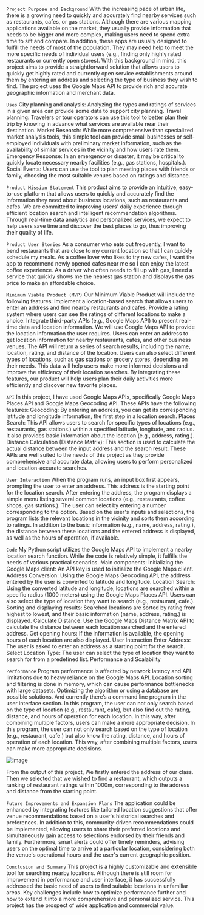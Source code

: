 `Project Purpose and Background`
With the increasing pace of urban life, there is a growing need to quickly and accurately find nearby services such as restaurants, cafes, or gas stations. Although there are various mapping applications available on the market, they usually provide information that needs to be bigger and more complex, making users need to spend extra time to sift and compare. In addition, these apps are usually designed to fulfill the needs of most of the population. They may need help to meet the more specific needs of individual users (e.g., finding only highly rated restaurants or currently open stores).
With this background in mind, this project aims to provide a straightforward solution that allows users to quickly get highly rated and currently open service establishments around them by entering an address and selecting the type of business they wish to find. The project uses the Google Maps API to provide rich and accurate geographic information and merchant data.

`Uses`
City planning and analysis: Analyzing the types and ratings of services in a given area can provide some data to support city planning.
Travel planning: Travelers or tour operators can use this tool to better plan their trip by knowing in advance what services are available near their destination.
Market Research: While more comprehensive than specialized market analysis tools, this simple tool can provide small businesses or self-employed individuals with preliminary market information, such as the availability of similar services in the vicinity and how users rate them.
Emergency Response: In an emergency or disaster, it may be critical to quickly locate necessary nearby facilities (e.g., gas stations, hospitals.).
Social Events: Users can use the tool to plan meeting places with friends or family, choosing the most suitable venues based on ratings and distance.

`Product Mission Statement`
This product aims to provide an intuitive, easy-to-use platform that allows users to quickly and accurately find the information they need about business locations, such as restaurants and cafes. We are committed to improving users' daily experience through efficient location search and intelligent recommendation algorithms. Through real-time data analytics and personalized services, we expect to help users save time and discover the best places to go, thus improving their quality of life.

`Product User Stories`
As a consumer who eats out frequently, I want to bend restaurants that are close to my current location so that I can quickly schedule my meals.
As a coffee lover who likes to try new cafes, I want the app to recommend newly opened cafes near me so I can enjoy the latest coffee experience.
As a driver who often needs to fill up with gas, I need a service that quickly shows me the nearest gas station and displays the gas price to make an affordable choice.

`Minimum Viable Product (MVP)`
Our Minimum Viable Product will include the following features:
Implement a location-based search that allows users to enter an address and find nearby restaurants and cafes.
Provide a rating system where users can see the ratings of different locations to make a choice.
Integrate third-party APIs (e.g., Google Maps API) to present real-time data and location information.
We will use Google Maps API to provide the location information the user requires. Users can enter an address to get location information for nearby restaurants, cafes, and other business venues. The API will return a series of search results, including the name, location, rating, and distance of the location. Users can also select different types of locations, such as gas stations or grocery stores, depending on their needs. This data will help users make more informed decisions and improve the efficiency of their location searches.
By integrating these features, our product will help users plan their daily activities more efficiently and discover new favorite places.

`API`
In this project, I have used Google Maps APIs, specifically Google Maps Places API and Google Maps Geocoding API. These APIs have the following features:
Geocoding: By entering an address, you can get its corresponding latitude and longitude information, the first step in a location search.
Places Search: This API allows users to search for specific types of locations (e.g., restaurants, gas stations.) within a specified latitude, longitude, and radius. It also provides basic information about the location (e.g., address, rating.).
Distance Calculation (Distance Matrix): This section is used to calculate the actual distance between the input address and the search result.
These APIs are well suited to the needs of this project as they provide comprehensive and accurate data, allowing users to perform personalized and location-accurate searches.

`User Interaction`
When the program runs, an input box first appears, prompting the user to enter an address. This address is the starting point for the location search.
After entering the address, the program displays a simple menu listing several common locations (e.g., restaurants, coffee shops, gas stations.). The user can select by entering a number corresponding to the option.
Based on the user's inputs and selections, the program lists the relevant locations in the vicinity and sorts them according to ratings. In addition to the basic information (e.g., name, address, rating.), the distance between these locations and the entered address is displayed, as well as the hours of operation, if available.

`Code`
My Python script utilizes the Google Maps API to implement a nearby location search function. While the code is relatively simple, it fulfills the needs of various practical scenarios.
Main components:
Initializing the Google Maps client: An API key is used to initialize the Google Maps client.
Address Conversion: Using the Google Maps Geocoding API, the address entered by the user is converted to latitude and longitude.
Location Search: Using the converted latitude and longitude, locations are searched within a specific radius (1000 meters) using the Google Maps Places API. Users can also select the type of location they want to search (e.g., restaurant, cafe.).
Sorting and displaying results: Searched locations are sorted by rating from highest to lowest, and their basic information (name, address, rating.) is displayed.
Calculate Distance: Use the Google Maps Distance Matrix API to calculate the distance between each location searched and the entered address.
Get opening hours: If the information is available, the opening hours of each location are also displayed.
User Interaction
Enter Address: The user is asked to enter an address as a starting point for the search.
Select Location Type: The user can select the type of location they want to search for from a predefined list.
Performance and Scalability

`Performance`
Program performance is affected by network latency and API limitations due to heavy reliance on the Google Maps API. Location sorting and filtering is done in memory, which can cause performance bottlenecks with large datasets. Optimizing the algorithm or using a database are possible solutions. And currently there’s a command line program in the user interface section.
In this program, the user can not only search based on the type of location (e.g., restaurant, cafe), but also find out the rating, distance, and hours of operation for each location. In this way, after combining multiple factors, users can make a more appropriate decision.
In this program, the user can not only search based on the type of location (e.g., restaurant, cafe.) but also know the rating, distance, and hours of operation of each location. This way, after combining multiple factors, users can make more appropriate decisions.


![image](https://github.com/linsw9248/EC-601-/assets/113311703/6b32fb41-b6c7-41d8-ac0b-8eac3d13dee2)





From the output of this project, We firstly entered the address of our class. Then we selected that we wished to find a restaurant, which outputs a ranking of restaurant ratings within 1000m, corresponding to the address and distance from the starting point.

`Future Improvements and Expansion Plans`
The application could be enhanced by integrating features like tailored location suggestions that offer venue recommendations based on a user's historical searches and preferences. In addition to this, community-driven recommendations could be implemented, allowing users to share their preferred locations and simultaneously gain access to selections endorsed by their friends and family. Furthermore, smart alerts could offer timely reminders, advising users on the optimal time to arrive at a particular location, considering both the venue's operational hours and the user's current geographic position.

`Conclusion and Summary`
This project is a highly customizable and extensible tool for searching nearby locations. Although there is still room for improvement in performance and user interface, it has successfully addressed the basic need of users to find suitable locations in unfamiliar areas. Key challenges include how to optimize performance further and how to extend it into a more comprehensive and personalized service. This project has the prospect of wide application and commercial value.
